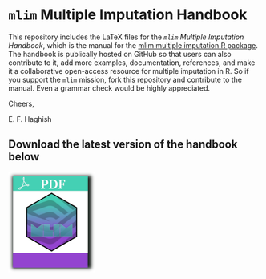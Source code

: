 `mlim` Multiple Imputation Handbook
===================================

This repository includes the LaTeX files for the _`mlim` Multiple Imputation Handbook_, which is the manual for the [mlim multiple imputation R package](https://github.com/haghish/mlim).
The handbook is publically hosted on GitHub so that users can also contribute to it, add more examples, documentation, references, and make it a collaborative 
open-access resource for multiple imputation in R. So if you support the `mlim` mission, fork this repository and contribute to the manual. Even a grammar check would be highly appreciated. 

Cheers,

E. F. Haghish


## Download the latest version of the handbook below

<a href="https://github.com/haghish/mlim_handbook"><img src='figures/handbook.png' align="left" height="200" /></a>

